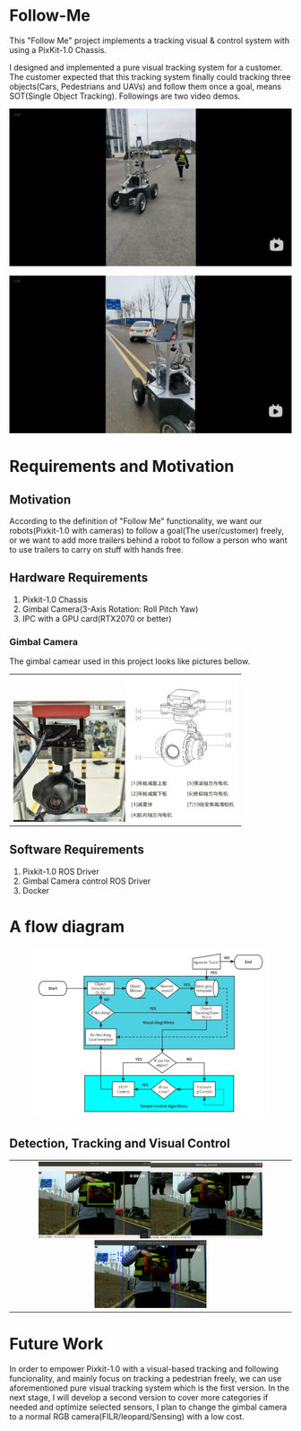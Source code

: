 # Follow-Me
This "Follow Me" project implements a tracking visual & control system with using a PixKit-1.0 Chassis.

I designed and implemented a pure visual tracking system for a customer. The customer expected that this tracking system finally could tracking three objects(Cars, Pedestrians and UAVs) and follow them once a goal, means SOT(Single Object Tracking). Followings are two video demos.

[![Following People](assets/follow-me-people.png)](https://www.bilibili.com/video/BV1Bm4y1w7BZ/?share_source=copy_web&vd_source=81fc800c9cfa4893666931076308fa4b "Following People")

[![Following Car](assets/follow-me-car.png)](https://www.bilibili.com/video/BV1xe4y1i7wi/?share_source=copy_web&vd_source=81fc800c9cfa4893666931076308fa4b "Following Car")

# Requirements and Motivation

## Motivation
According to the definition of "Follow Me" functionality, we want our robots(Pixkit-1.0 with cameras) to follow a goal(The user/customer) freely, or we want to add more trailers behind a robot to follow a person who want to use trailers to carry on stuff with hands free. 



## Hardware Requirements
1. Pixkit-1.0 Chassis
2. Gimbal Camera(3-Axis Rotation: Roll Pitch Yaw)
3. IPC with a GPU card(RTX2070 or better)

### Gimbal Camera

The gimbal camear used in this project looks like pictures bellow.

<table  align="center">
    <tr>
    <td ><center>
        <img src="assets/20220114-e0917cd4.png" alt="Real Camera" width="200"/><img src="assets/gimbal-camera.png" alt="gimbal camera" width="200" />
    </td ></center>
    </tr>
</table>


## Software Requirements
1. Pixkit-1.0 ROS Driver
2. Gimbal Camera control ROS Driver
3. Docker

# A flow diagram

<center>
<img src="assets/SOT-tracking-diagram.png" alt="Flow Diagram" style="zoom:50%;" />
</center>

## Detection, Tracking and Visual Control

<table  align="center">
    <tr>
    <td ><center>
        <img src="assets/20220116-76d60e91.png" width="200"/><img src="assets/20220116-3b5f0f20.png" width="200"/><img src="assets/20220116-67901f3c.png" width="200"/>
    </td ></center>
    </tr>
</table>


# Future Work
In order to empower Pixkit-1.0 with a visual-based tracking and following funcionality, and mainly focus on tracking a pedestrian freely, we can use aforementioned pure visual tracking system which is the first version. In the next stage, I will develop a second version to cover more categories if needed and optimize selected sensors, I plan to change the gimbal camera to a normal RGB camera(FILR/leopard/Sensing) with a low cost. 